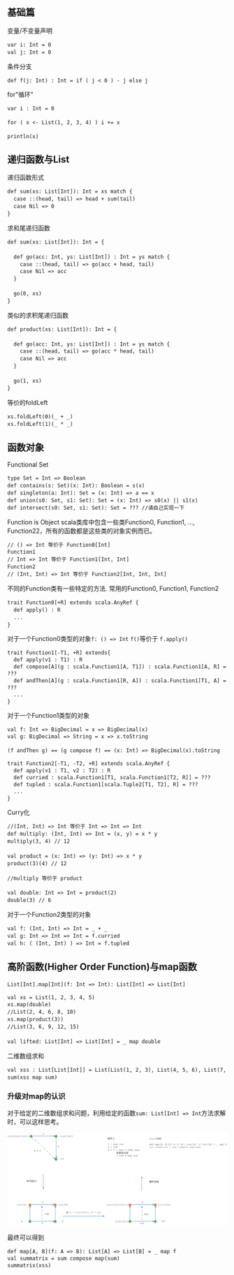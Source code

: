 ## 基础篇
变量/不变量声明
```dtd
var i: Int = 0
val j: Int = 0
```

条件分支
```
def f(j: Int) : Int = if ( j < 0 ) - j else j
```

for"循环"
```
var i : Int = 0

for ( x <- List(1, 2, 3, 4) ) i += x

println(x)
```

## 递归函数与List
递归函数形式
```dtd
def sum(xs: List[Int]): Int = xs match {
  case ::(head, tail) => head + sum(tail)
  case Nil => 0
}
```

求和尾递归函数
```dtd
def sum(xs: List[Int]): Int = {

  def go(acc: Int, ys: List[Int]) : Int = ys match {
    case ::(head, tail) => go(acc + head, tail) 
    case Nil => acc
  }  
  
  go(0, xs)  
}
```
类似的求积尾递归函数
```dtd
def product(xs: List[Int]): Int = {

  def go(acc: Int, ys: List[Int]) : Int = ys match {
    case ::(head, tail) => go(acc * head, tail) 
    case Nil => acc
  }  
  
  go(1, xs)  
}
```
等价的foldLeft
```dtd
xs.foldLeft(0)(_ + _)
xs.foldLeft(1)(_ * _)
```

## 函数对象
Functional Set
```dtd
type Set = Int => Boolean
def contains(s: Set)(x: Int): Boolean = s(x)
def singleton(a: Int): Set = (x: Int) => a == x
def union(s0: Set, s1: Set): Set = (x: Int) => s0(x) || s1(x)
def intersect(s0: Set, s1: Set): Set = ??? //请自己实现一下

```
Function is Object
scala类库中包含一些类Function0, Function1, ..., Function22，所有的函数都是这些类的对象实例而已。
```dtd
// () => Int 等价于 Function0[Int]
Function1
// Int => Int 等价于 Function1[Int, Int]
Function2
// (Int, Int) => Int 等价于 Function2[Int, Int, Int]
```
不同的Function类有一些特定的方法. 常用的Function0, Function1, Function2
```dtd
trait Function0[+R] extends scala.AnyRef {
  def apply() : R
  ... 
}
```
对于一个Function0类型的对象```f: () => Int``` ```f()```等价于 ```f.apply()```

```
trait Function1[-T1, +R] extends{
  def apply(v1 : T1) : R
  def compose[A](g : scala.Function1[A, T1]) : scala.Function1[A, R] = ???
  def andThen[A](g : scala.Function1[R, A]) : scala.Function1[T1, A] = ???
  ...
}
```
对于一个Function1类型的对象
```
val f: Int => BigDecimal = x => BigDecimal(x)
val g: BigDecimal => String = x => x.toString

(f andThen g) == (g compose f) == (x: Int) => BigDecimal(x).toString
```
```
trait Function2[-T1, -T2, +R] extends scala.AnyRef {
  def apply(v1 : T1, v2 : T2) : R
  def curried : scala.Function1[T1, scala.Function1[T2, R]] = ??? 
  def tupled : scala.Function1[scala.Tuple2[T1, T2], R] = ???
  ...
}
```
Curry化
```dtd
//(Int, Int) => Int 等价于 Int => Int => Int
def multiply: (Int, Int) => Int = (x, y) = x * y
multiply(3, 4) // 12

val product = (x: Int) => (y: Int) => x * y
product(3)(4) // 12

//multiply 等价于 product

val double: Int => Int = product(2)
double(3) // 6
```

对于一个Function2类型的对象
```dtd
val f: (Int, Int) => Int = _ + _
val g: Int => Int => Int = f.curried
val h: ( (Int, Int) ) => Int = f.tupled
```
## 高阶函数(Higher Order Function)与map函数
```
List[Int].map[Int](f: Int => Int): List[Int] => List[Int]
```
```dtd
val xs = List(1, 2, 3, 4, 5)
xs.map(double)
//List(2, 4, 6, 8, 10)
xs.map(product(3))
//List(3, 6, 9, 12, 15) 

val lifted: List[Int] => List[Int] = _ map double
```  

二维数组求和
```dtd
val xss : List[List[Int]] = List(List(1, 2, 3), List(4, 5, 6), List(7, 8, 9, 10)
sum(xss map sum)
```
### 升级对map的认识
对于给定的二维数组求和问题，利用给定的函数```sum: List[Int] => Int```方法求解时，可以这样思考。

![map](./map.png)

最终可以得到
```
def map[A, B](f: A => B): List[A] => List[B] = _ map f
val summatrix = sum compose map(sum)
summatrix(xss)
```
